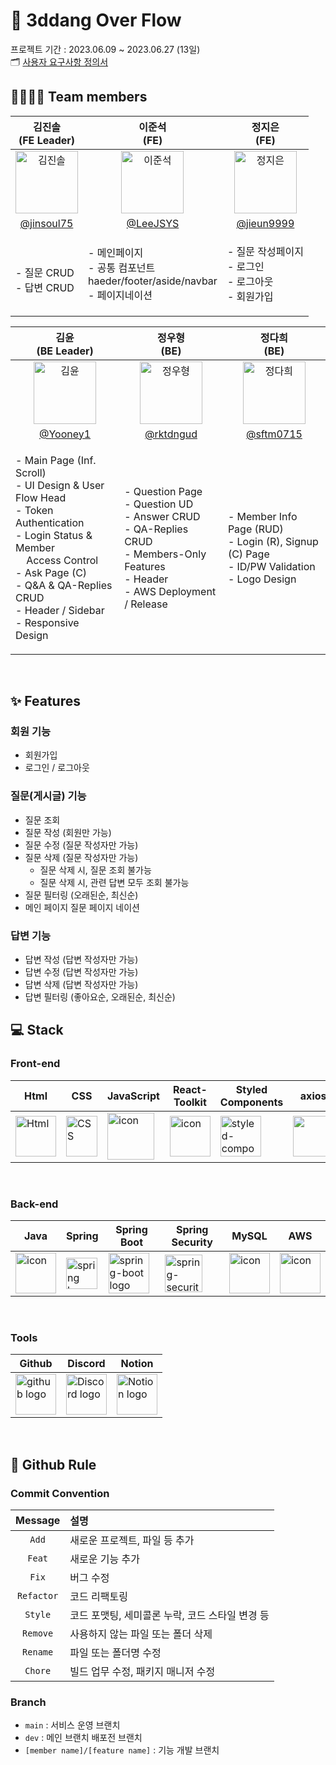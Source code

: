 # 🎴 3ddang Over Flow

프로젝트 기간 : 2023.06.09 ~ 2023.06.27 (13일)
<br/> 🗂️ <a href="https://www.notion.so/codestates/5efceb8f2bd6488ab344038ca84c4bdf?pvs=4">사용자 요구사항 정의서<a/>


## 👨‍👨‍👧‍👦 Team members

| 김진솔<br>(FE Leader) | 이준석<br>(FE) | 정지은<br>(FE) |
|:--------:| :--------: | :--------: |
| <img src="" alt="김진솔" width="100" height="100">| <img src="" alt="이준석" width="100" height="100"> | <img src="" alt="정지은" width="100" height="100"> | 
|[@jinsoul75](https://github.com/jinsoul75) | [@LeeJSYS](https://github.com/LeeJSYS) | [@jieun9999](https://github.com/jieun9999) | 
| <p align="left"><br/>- 질문 CRUD <br/>- 답변 CRUD<br/> | <p align="left">- 메인페이지 <br/>- 공통 컴포넌트 <br/>haeder/footer/aside/navbar <br/>- 페이지네이션| <p align="left">- 질문 작성페이지<br/>- 로그인 <br/>- 로그아웃 <br />- 회원가입 | 

| 김윤<br>(BE Leader) | 정우형<br>(BE) | 정다희<br>(BE) |
| :--------: | :--------: | :--------: |
| <img src="" alt="김윤" width="100" height="100"> | <img src="" alt="정우형" width="100" height="100"> | <img src="" alt="정다희" width="100" height="100"> |
| [@Yooney1](https://github.com/Yooney1) | [@rktdngud](https://github.com/rktdngud) | [@sftm0715](https://github.com/sftm0715) |
| <p align="left">- Main Page (Inf. Scroll)<br/>- UI Design & User Flow Head<br/>- Token Authentication<br/>- Login Status & Member <br/>&nbsp; &nbsp; Access Control<br/>- Ask Page (C)<br/>- Q&A & QA-Replies CRUD<br/>- Header / Sidebar <br/>- Responsive Design<br/>|<p align="left">- Question Page<br/>- Question UD<br/>- Answer CRUD<br/>- QA-Replies CRUD<br/>- Members-Only Features<br/>- Header<br/>- AWS Deployment / Release <br/>|<p align="left">- Member Info Page (RUD)<br/>- Login (R), Signup (C) Page<br/>- ID/PW Validation<br/> - Logo Design<br/>||||

</br>

## ✨ Features

### 회원 기능

- 회원가입
- 로그인 / 로그아웃

### 질문(게시글) 기능

- 질문 조회
- 질문 작성 (회원만 가능)
- 질문 수정 (질문 작성자만 가능)
- 질문 삭제 (질문 작성자만 가능)
    - 질문 삭제 시, 질문 조회 불가능
    - 질문 삭제 시, 관련 답변 모두 조회 불가능
- 질문 필터링 (오래된순, 최신순)
- 메인 페이지 질문 페이지 네이션

### 답변 기능

- 답변 작성 (답변 작성자만 가능)
- 답변 수정 (답변 작성자만 가능)
- 답변 삭제 (답변 작성자만 가능)
- 답변 필터링 (좋아요순, 오래된순, 최신순)

## 💻 Stack
### Front-end

| Html | CSS | JavaScript | React-Toolkit | Styled<br>Components | axios | esLint | Figma | React<br>Router |
| --- | --- | --- | --- | --- | --- | --- | --- | --- |
| <img alt="Html" src ="https://upload.wikimedia.org/wikipedia/commons/thumb/6/61/HTML5_logo_and_wordmark.svg/440px-HTML5_logo_and_wordmark.svg.png" width="65" height="65" /> | <div style="display: flex; align-items: flex-start;"><img src="https://user-images.githubusercontent.com/111227745/210204643-4c3d065c-59ec-481d-ac13-cea795730835.png" alt="CSS" width="50" height="65" /></div> | <div style="display: flex; align-items: flex-start;"><img src="https://techstack-generator.vercel.app/js-icon.svg" alt="icon" width="75" height="75" /></div> | <div style="display: flex; align-items: flex-start;"><img src="https://techstack-generator.vercel.app/react-icon.svg" alt="icon" width="65" height="65" /></div> | <div style="display: flex; align-items: flex-start;"><img src="https://styled-components.com/logo.png" alt="styled-components icon" width="65" height="65" /></div> | <div style="display: flex; align-items: flex-start;"><img src="https://axios-http.com/assets/logo.svg" width="65" height="65"/></div> | <div style="display: flex; align-items: flex-start;"><img src="https://img.shields.io/badge/ESLint-4B32C3?style=for-the-badge&logo=ESLint&logoColor=white" width="100" height="65" /></div> | <div style="display: flex; align-items: flex-start;"><img src="https://www.vectorlogo.zone/logos/figma/figma-icon.svg" width="100" height="65"/></div> | <div style="display: flex; align-items: flex-start;"><img src="https://reactrouter.com/_brand/react-router-stacked-color.svg" width="100" height="65"/></div> |

</br>

### Back-end

| Java | Spring | Spring Boot | Spring Security | MySQL | AWS |
| --- | --- | --- | --- | --- | --- |
| <div style="display: flex; align-items: flex-start;"><img src="https://techstack-generator.vercel.app/java-icon.svg" alt="icon" width="65" height="65" /></div> | <img alt="spring logo" src="https://www.vectorlogo.zone/logos/springio/springio-icon.svg" height="50" width="50" > | <img alt="spring-boot logo" src="https://t1.daumcdn.net/cfile/tistory/27034D4F58E660F616" width="65" height="65" > | <img alt="spring-security logo" width="60px" src="https://camo.githubusercontent.com/923e99a57f8a456fdade5f65b35ada254be277612ddc991afb702d8dfd880d4f/68747470733a2f2f63646e2e73696d706c6569636f6e732e6f72672f737072696e677365637572697479" width="85" height=auto > | <div style="display: flex; align-items: flex-start;"><img src="https://techstack-generator.vercel.app/mysql-icon.svg" alt="icon" width="65" height="65" /></div> | <div style="display: flex; align-items: flex-start;"><img src="https://techstack-generator.vercel.app/aws-icon.svg" alt="icon" width="65" height="65" /></div> |

</br>

### Tools

| Github | Discord | Notion |
| --- | --- | --- |
| <img alt="github logo" src="https://techstack-generator.vercel.app/github-icon.svg" width="65" height="65"> | <img alt="Discord logo" src="https://assets-global.website-files.com/6257adef93867e50d84d30e2/62595384e89d1d54d704ece7_3437c10597c1526c3dbd98c737c2bcae.svg" height="65" width="65"> | <img alt="Notion logo" src="https://www.notion.so/cdn-cgi/image/format=auto,width=640,quality=100/front-static/shared/icons/notion-app-icon-3d.png" height="65" width="65"> |

</br>

## 🔗 Github Rule

### Commit Convention

|  Message   | 설명                                                  |
| :--------: | :---------------------------------------------------- |
| `Add` | 새로운 프로젝트, 파일 등 추가 |
| `Feat` | 새로운 기능 추가 |
| `Fix` | 버그 수정 |
| `Refactor` | 코드 리팩토링 |
| `Style` | 코드 포맷팅, 세미콜론 누락, 코드 스타일 변경 등 |
| `Remove` | 사용하지 않는 파일 또는 폴더 삭제 |
| `Rename` | 파일 또는 폴더명 수정 |
| `Chore` | 빌드 업무 수정, 패키지 매니저 수정 |

### Branch

- `main` : 서비스 운영 브랜치 
- `dev` : 메인 브랜치 배포전 브랜치  
- `[member name]/[feature name]` : 기능 개발 브랜치

</br>
